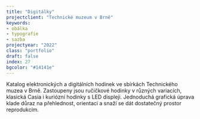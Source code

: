 ```yaml
---
title: "Digitálky"
projectclient: "Technické muzeum v Brně"
keywords: 
- obálka
- typografie
- sazba
projectyear: "2022"
class: "portfolio"
draft: false
index: 27
bgcolor: "#14141e"
---
```


Katalog elektronických a&nbsp;digitálních hodinek ve&nbsp;sbírkách Technického muzea v&nbsp;Brně. Zastoupeny jsou ručičkové hodinky v&nbsp;různých variacích, klasická Casia i&nbsp;kuriózní hodinky s&nbsp;LED displeji. Jednoduchá grafická úprava klade důraz na&nbsp;přehlednost, orientaci a&nbsp;snaží se dát dostatečný prostor reprodukcím.